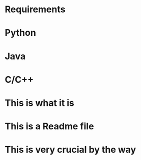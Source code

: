 
# Requirements
 
# Python 

# Java

# C/C++ 

# This is what it is 

# This is a Readme file

# This is very crucial by the way
